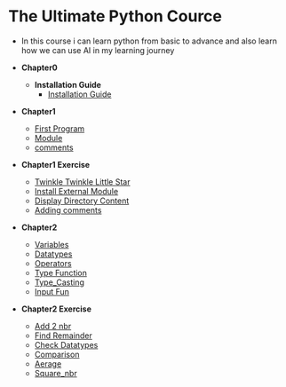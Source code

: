 # The Ultimate Python Cource
- In this course i can learn python from basic to advance and also learn how we can use AI in my learning journey

- **Chapter0**
  - **Installation Guide**
      - [Installation Guide](https://github.com/Sami606713/ultimate_python/tree/main/Chapter0)
- **Chapter1**
  - [First Program](https://github.com/Sami606713/ultimate_python/blob/main/Chapter1/first.py)
  - [Module](https://github.com/Sami606713/ultimate_python/blob/main/Chapter1/module.py)
  - [comments](https://github.com/Sami606713/ultimate_python/blob/main/Chapter1/comments.py)

- **Chapter1 Exercise**
  - [Twinkle Twinkle Little Star](https://github.com/Sami606713/ultimate_python/blob/main/Chapter1_exercise/problem1.py)
  - [Install External Module](https://github.com/Sami606713/ultimate_python/blob/main/Chapter1_exercise/problem3.py)
  - [Display Directory Content](https://github.com/Sami606713/ultimate_python/blob/main/Chapter1_exercise/problem4.py)
  - [Adding comments](https://github.com/Sami606713/ultimate_python/blob/main/Chapter1_exercise/problem5.py)

- **Chapter2**
  - [Variables](https://github.com/Sami606713/ultimate_python/blob/main/Chapter2/variable.py)
  - [Datatypes](https://github.com/Sami606713/ultimate_python/blob/main/Chapter2/datatypes.py)
  - [Operators](https://github.com/Sami606713/ultimate_python/blob/main/Chapter2/operators.py)
  - [Type Function](https://github.com/Sami606713/ultimate_python/blob/main/Chapter2/type_fun.py)
  - [Type_Casting](https://github.com/Sami606713/ultimate_python/blob/main/Chapter2/type_castin.py)
  - [Input Fun](https://github.com/Sami606713/ultimate_python/blob/main/Chapter2/input_fun.py)

-  **Chapter2 Exercise**
    - [Add 2 nbr](https://github.com/Sami606713/ultimate_python/blob/main/chapter2_exercise/problem1.py)
    - [Find Remainder](https://github.com/Sami606713/ultimate_python/blob/main/chapter2_exercise/problem2.py)
    - [Check Datatypes](https://github.com/Sami606713/ultimate_python/blob/main/chapter2_exercise/problem3.py)
    - [Comparison](https://github.com/Sami606713/ultimate_python/blob/main/chapter2_exercise/problem4.py)
    - [Aerage](https://github.com/Sami606713/ultimate_python/blob/main/chapter2_exercise/problem5.py)
    - [Square_nbr](https://github.com/Sami606713/ultimate_python/blob/main/chapter2_exercise/problem6.py)

